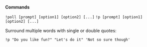 **Commands**

`!poll [prompt] [option1] [option2] [...]`
`!p [prompt] [option1] [option2] [...]`

Surround multiple words with single or double quotes:

`!p "Do you like fun?" "Let's do it" 'Not so sure though'`
